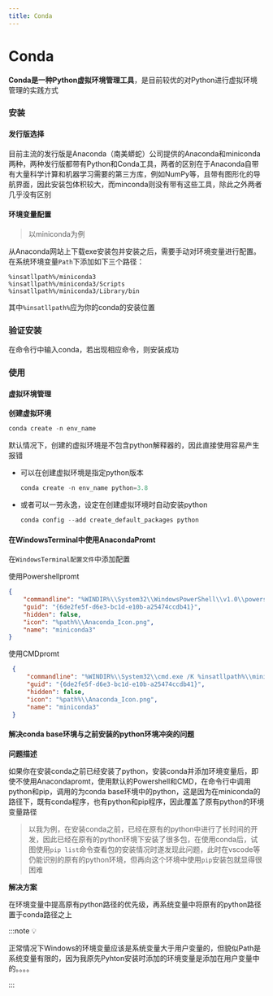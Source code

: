 ```yaml
---
title: Conda
---
```


# Conda

**Conda是一种Python虚拟环境管理工具**，是目前较优的对Python进行虚拟环境管理的实践方式

### 安装

#### 发行版选择

目前主流的发行版是Anaconda（南美蟒蛇）公司提供的Anaconda和miniconda两种，两种发行版都带有Python和Conda工具，两者的区别在于Anaconda自带有大量科学计算和机器学习需要的第三方库，例如NumPy等，且带有图形化的导航界面，因此安装包体积较大，而minconda则没有带有这些工具，除此之外两者几乎没有区别

#### 环境变量配置

> 以miniconda为例

从Anaconda网站上下载exe安装包并安装之后，需要手动对环境变量进行配置。在系统环境变量`Path`下添加如下三个路径：

```plain text
%insatllpath%/miniconda3
%insatllpath%/miniconda3/Scripts
%insatllpath%/miniconda3/Library/bin
```

其中`%insatllpath%`应为你的conda的安装位置
### 验证安装

在命令行中输入conda，若出现相应命令，则安装成功

### 使用

#### 虚拟环境管理

**创建虚拟环境**

```powershell
conda create -n env_name
```

默认情况下，创建的虚拟环境是不包含python解释器的，因此直接使用容易产生报错

- 可以在创建虚拟环境是指定python版本
    ```powershell
    conda create -n env_name python=3.8
    ```


- 或者可以一劳永逸，设定在创建虚拟环境时自动安装python
    ```powershell
    conda config --add create_default_packages python
    ```


#### 在WindowsTerminal中使用AnacondaPromt

在`WindowsTerminal配置文件`中添加配置

使用Powershellpromt

```json
{     
	"commandline": "%WINDIR%\\System32\\WindowsPowerShell\\v1.0\\powershell.exe -ExecutionPolicy ByPass -NoExit -Command \"& '%insatllpath%\\miniconda3\\shell\\condabin\\conda-hook.ps1' ; condaactivate '%insatllpath%\\miniconda3' \"",
	"guid": "{6de2fe5f-d6e3-bc1d-e10b-a25474ccdb41}",
	"hidden": false,
	"icon": "%path%\\Anaconda_Icon.png",
	"name": "miniconda3" 
}
```

使用CMDpromt

```json
 {     
	 "commandline": "%WINDIR%\\System32\\cmd.exe /K %insatllpath%\\miniconda3\\Scripts\\activate.bat %insatllpath%\\miniconda3",
	 "guid": "{6de2fe5f-d6e3-bc1d-e10b-a25474ccdb41}",
	 "hidden": false,
	 "icon": "%path%\\Anaconda_Icon.png",
	 "name": "miniconda3" 
 }
```

#### 解决conda base环境与之前安装的python环境冲突的问题

**问题描述**

如果你在安装conda之前已经安装了python，安装conda并添加环境变量后，即使不使用Anacondapromt，使用默认的Powershell和CMD，在命令行中调用python和pip，调用的为conda base环境中的python，这是因为在miniconda的路径下，既有conda程序，也有python和pip程序，因此覆盖了原有python的环境变量路径
>以我为例，在安装conda之前，已经在原有的python中进行了长时间的开发，因此已经在原有的python环境下安装了很多包，在使用conda后，试图使用`pip list`命令查看包的安装情况时遂发现此问题，此时在vscode等仍能识别的原有的python环境，但再向这个环境中使用`pip`安装包就显得很困难

**解决方案**

在环境变量中提高原有python路径的优先级，再系统变量中将原有的python路径置于conda路径之上

:::note 💡

正常情况下Windows的环境变量应该是系统变量大于用户变量的，但貌似Path是系统变量有限的，因为我原先Pyhton安装时添加的环境变量是添加在用户变量中的。。。。

::: 



